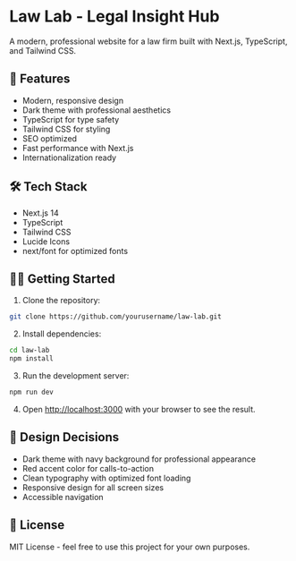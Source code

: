 # Law Lab - Legal Insight Hub

A modern, professional website for a law firm built with Next.js, TypeScript, and Tailwind CSS.

## 🚀 Features

- Modern, responsive design
- Dark theme with professional aesthetics
- TypeScript for type safety
- Tailwind CSS for styling
- SEO optimized
- Fast performance with Next.js
- Internationalization ready

## 🛠 Tech Stack

- Next.js 14
- TypeScript
- Tailwind CSS
- Lucide Icons
- next/font for optimized fonts

## 🏃‍♂️ Getting Started

1. Clone the repository:
```bash
git clone https://github.com/yourusername/law-lab.git
```

2. Install dependencies:
```bash
cd law-lab
npm install
```

3. Run the development server:
```bash
npm run dev
```

4. Open [http://localhost:3000](http://localhost:3000) with your browser to see the result.

## 🎨 Design Decisions

- Dark theme with navy background for professional appearance
- Red accent color for calls-to-action
- Clean typography with optimized font loading
- Responsive design for all screen sizes
- Accessible navigation

## 📄 License

MIT License - feel free to use this project for your own purposes.
```